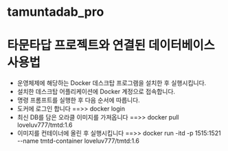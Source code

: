 # tamuntadab_pro

# 타문타답 프로젝트와 연결된 데이터베이스 사용법

- 운영체제에 해당하는 Docker 데스크탑 프로그램을 설치한 후 실행시킵니다.
- 설치한 데스크탑 어플리케이션에 Docker 계정으로 접속합니다.
- 명령 프롬프트를 실행한 후 다음 순서에 따릅니다.
- 도커에 로그인 합니다  					==>> docker login 
- 최신 DB를 담은 오라클 이미지를 가져옵니다 	==>> docker pull loveluv777/tmtd:1.6 
- 이미지를 컨테이너에 올린 후 실행시킵니다  	==>> docker run -itd -p 1515:1521 --name tmtd-container loveluv777/tmtd:1.6